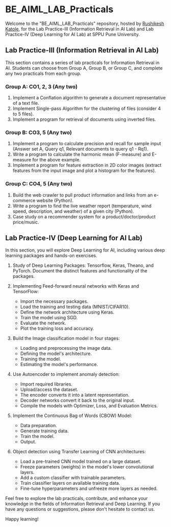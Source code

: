 # BE_AIML_LAB_Practicals

Welcome to the "BE_AIML_LAB_Practicals" repository, hosted by [Rushikesh Katole](https://github.com/RushiK134), for the Lab Practice-III (Information Retrieval in AI Lab) and Lab Practice-IV (Deep Learning for AI Lab) at SPPU Pune University.

## Lab Practice-III (Information Retrieval in AI Lab)

This section contains a series of lab practicals for Information Retrieval in AI. Students can choose from Group A, Group B, or Group C, and complete any two practicals from each group.

### Group A: CO1, 2, 3 (Any two)
1. Implement a Conflation algorithm to generate a document representative of a text file.
2. Implement Single-pass Algorithm for the clustering of files (consider 4 to 5 files).
3. Implement a program for retrieval of documents using inverted files.

### Group B: CO3, 5 (Any two)
1. Implement a program to calculate precision and recall for sample input (Answer set A, Query q1, Relevant documents to query q1 - Rq1).
2. Write a program to calculate the harmonic mean (F-measure) and E-measure for the above example.
3. Implement a program for feature extraction in 2D color images (extract features from the input image and plot a histogram for the features).

### Group C: CO4, 5 (Any two)
1. Build the web crawler to pull product information and links from an e-commerce website (Python).
2. Write a program to find the live weather report (temperature, wind speed, description, and weather) of a given city (Python).
3. Case study on a recommender system for a product/doctor/product price/music.

## Lab Practice-IV (Deep Learning for AI Lab)

In this section, you will explore Deep Learning for AI, including various deep learning packages and hands-on exercises.

1. Study of Deep Learning Packages: Tensorflow, Keras, Theano, and PyTorch. Document the distinct features and functionality of the packages.

2. Implementing Feed-forward neural networks with Keras and TensorFlow:
   - Import the necessary packages.
   - Load the training and testing data (MNIST/CIFAR10).
   - Define the network architecture using Keras.
   - Train the model using SGD.
   - Evaluate the network.
   - Plot the training loss and accuracy.

3. Build the Image classification model in four stages:
   - Loading and preprocessing the image data.
   - Defining the model's architecture.
   - Training the model.
   - Estimating the model's performance.

4. Use Autoencoder to implement anomaly detection:
   - Import required libraries.
   - Upload/access the dataset.
   - The encoder converts it into a latent representation.
   - Decoder networks convert it back to the original input.
   - Compile the models with Optimizer, Loss, and Evaluation Metrics.

5. Implement the Continuous Bag of Words (CBOW) Model:
   - Data preparation.
   - Generate training data.
   - Train the model.
   - Output.

6. Object detection using Transfer Learning of CNN architectures:
   - Load a pre-trained CNN model trained on a large dataset.
   - Freeze parameters (weights) in the model's lower convolutional layers.
   - Add a custom classifier with trainable parameters.
   - Train classifier layers on available training data.
   - Fine-tune hyperparameters and unfreeze more layers as needed.

Feel free to explore the lab practicals, contribute, and enhance your knowledge in the fields of Information Retrieval and Deep Learning. If you have any questions or suggestions, please don't hesitate to contact us.

Happy learning!
